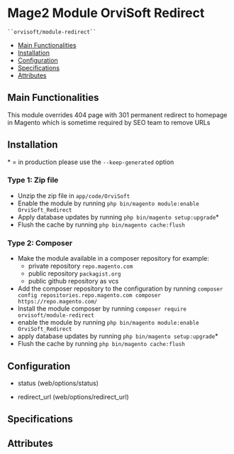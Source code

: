 # Mage2 Module OrviSoft Redirect

    ``orvisoft/module-redirect``

 - [Main Functionalities](#markdown-header-main-functionalities)
 - [Installation](#markdown-header-installation)
 - [Configuration](#markdown-header-configuration)
 - [Specifications](#markdown-header-specifications)
 - [Attributes](#markdown-header-attributes)


## Main Functionalities
This module overrides 404 page with 301 permanent redirect to homepage in Magento which is sometime required by SEO team to remove URLs

## Installation
\* = in production please use the `--keep-generated` option

### Type 1: Zip file

 - Unzip the zip file in `app/code/OrviSoft`
 - Enable the module by running `php bin/magento module:enable OrviSoft_Redirect`
 - Apply database updates by running `php bin/magento setup:upgrade`\*
 - Flush the cache by running `php bin/magento cache:flush`

### Type 2: Composer

 - Make the module available in a composer repository for example:
    - private repository `repo.magento.com`
    - public repository `packagist.org`
    - public github repository as vcs
 - Add the composer repository to the configuration by running `composer config repositories.repo.magento.com composer https://repo.magento.com/`
 - Install the module composer by running `composer require orvisoft/module-redirect`
 - enable the module by running `php bin/magento module:enable OrviSoft_Redirect`
 - apply database updates by running `php bin/magento setup:upgrade`\*
 - Flush the cache by running `php bin/magento cache:flush`


## Configuration

 - status (web/options/status)

 - redirect_url (web/options/redirect_url)


## Specifications




## Attributes




